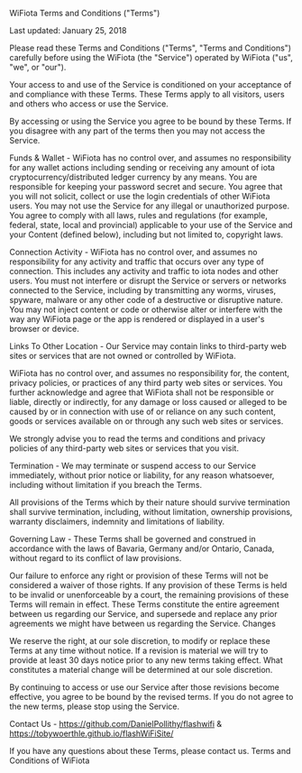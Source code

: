 WiFiota
Terms and Conditions ("Terms")

Last updated: January 25, 2018

Please read these Terms and Conditions ("Terms", "Terms and Conditions") carefully before using the WiFiota (the "Service") operated by WiFiota ("us", "we", or "our").

Your access to and use of the Service is conditioned on your acceptance of and compliance with these Terms. These Terms apply to all visitors, users and others who access or use the Service.

By accessing or using the Service you agree to be bound by these Terms. If you disagree with any part of the terms then you may not access the Service.

Funds & Wallet - WiFiota has no control over, and assumes no responsibility for any wallet actions including sending or receiving any amount of iota cryptocurrency/distributed ledger currency by any means. You are responsible for keeping your password secret and secure. You agree that you will not solicit, collect or use the login credentials of other WiFiota users. You may not use the Service for any illegal or unauthorized purpose. You agree to comply with all laws, rules and regulations (for example, federal, state, local and provincial) applicable to your use of the Service and your Content (defined below), including but not limited to, copyright laws.

Connection Activity - WiFiota has no control over, and assumes no responsibility for any activity and traffic that occurs over any type of connection. This includes any activity and traffic to iota nodes and other users. You must not interfere or disrupt the Service or servers or networks connected to the Service, including by transmitting any worms, viruses, spyware, malware or any other code of a destructive or disruptive nature. You may not inject content or code or otherwise alter or interfere with the way any WiFiota page or the app is rendered or displayed in a user's browser or device.

Links To Other Location -
Our Service may contain links to third-party web sites or services that are not owned or controlled by WiFiota.

WiFiota has no control over, and assumes no responsibility for, the content, privacy policies, or practices of any third party web sites or services. You further acknowledge and agree that WiFiota shall not be responsible or liable, directly or indirectly, for any damage or loss caused or alleged to be caused by or in connection with use of or reliance on any such content, goods or services available on or through any such web sites or services.

We strongly advise you to read the terms and conditions and privacy policies of any third-party web sites or services that you visit.

Termination -
We may terminate or suspend access to our Service immediately, without prior notice or liability, for any reason whatsoever, including without limitation if you breach the Terms.

All provisions of the Terms which by their nature should survive termination shall survive termination, including, without limitation, ownership provisions, warranty disclaimers, indemnity and limitations of liability.

Governing Law -
These Terms shall be governed and construed in accordance with the laws of Bavaria, Germany and/or Ontario, Canada, without regard to its conflict of law provisions.

Our failure to enforce any right or provision of these Terms will not be considered a waiver of those rights. If any provision of these Terms is held to be invalid or unenforceable by a court, the remaining provisions of these Terms will remain in effect. These Terms constitute the entire agreement between us regarding our Service, and supersede and replace any prior agreements we might have between us regarding the Service.
Changes

We reserve the right, at our sole discretion, to modify or replace these Terms at any time without notice. If a revision is material we will try to provide at least 30 days notice prior to any new terms taking effect. What constitutes a material change will be determined at our sole discretion.

By continuing to access or use our Service after those revisions become effective, you agree to be bound by the revised terms. If you do not agree to the new terms, please stop using the Service.

Contact Us - https://github.com/DanielPollithy/flashwifi & https://tobywoerthle.github.io/flashWiFiSite/

If you have any questions about these Terms, please contact us.
Terms and Conditions of WiFiota
